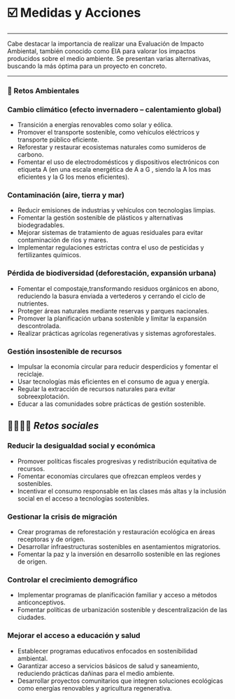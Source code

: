# ☑️ Medidas y Acciones

---

Cabe destacar la importancia de realizar una Evaluación de Impacto Ambiental, también conocido como EIA para valorar los impactos producidos sobre el medio ambiente. Se presentan varias alternativas, buscando la más óptima para un proyecto en concreto.

---

### 🥀 Retos Ambientales

### Cambio climático (efecto invernadero – calentamiento global)

* Transición a energías renovables como solar y eólica.
* Promover el transporte sostenible, como vehículos eléctricos y transporte público eficiente.
* Reforestar y restaurar ecosistemas naturales como sumideros de carbono.
* Fomentar el uso de electrodomésticos y dispositivos electrónicos con etiqueta A (en una escala energética de A a G , siendo la A los mas eficientes y la G los menos eficientes).

### Contaminación (aire, tierra y mar)

* Reducir emisiones de industrias y vehículos con tecnologías limpias.
* Fomentar la gestión sostenible de plásticos y alternativas biodegradables.
* Mejorar sistemas de tratamiento de aguas residuales para evitar contaminación de ríos y mares.
* Implementar regulaciones estrictas contra el uso de pesticidas y fertilizantes químicos.

### Pérdida de biodiversidad (deforestación, expansión urbana)

* Fomentar el compostaje,transformando residuos orgánicos en abono, reduciendo la basura enviada a vertederos y cerrando el ciclo de nutrientes.
* Proteger áreas naturales mediante reservas y parques nacionales.
* Promover la planificación urbana sostenible y limitar la expansión descontrolada.
* Realizar prácticas agrícolas regenerativas y sistemas agroforestales.


### Gestión insostenible de recursos

* Impulsar la economía circular para reducir desperdicios y fomentar el reciclaje.
* Usar tecnologías más eficientes en el consumo de agua y energía.
* Regular la extracción de recursos naturales para evitar sobreexplotación.
* Educar a las comunidades sobre prácticas de gestión sostenible.

## 👨‍👩‍👧‍👦 _Retos sociales_

### Reducir la desigualdad social y económica

* Promover políticas fiscales progresivas y redistribución equitativa de recursos.
* Fomentar economías circulares que ofrezcan empleos verdes y sostenibles.
* Incentivar el consumo responsable en las clases más altas y la inclusión social en el acceso a tecnologías sostenibles.

### Gestionar la crisis de migración

* Crear programas de reforestación y restauración ecológica en áreas receptoras y de origen.
* Desarrollar infraestructuras sostenibles en asentamientos migratorios.
* Fomentar la paz y la inversión en desarrollo sostenible en las regiones de origen.

### Controlar el crecimiento demográfico

* Implementar programas de planificación familiar y acceso a métodos anticonceptivos.
* Fomentar políticas de urbanización sostenible y descentralización de las ciudades.

### Mejorar el acceso a educación y salud

* Establecer programas educativos enfocados en sostenibilidad ambiental.
* Garantizar acceso a servicios básicos de salud y saneamiento, reduciendo prácticas dañinas para el medio ambiente.
* Desarrollar proyectos comunitarios que integren soluciones ecológicas como energías renovables y agricultura regenerativa.





